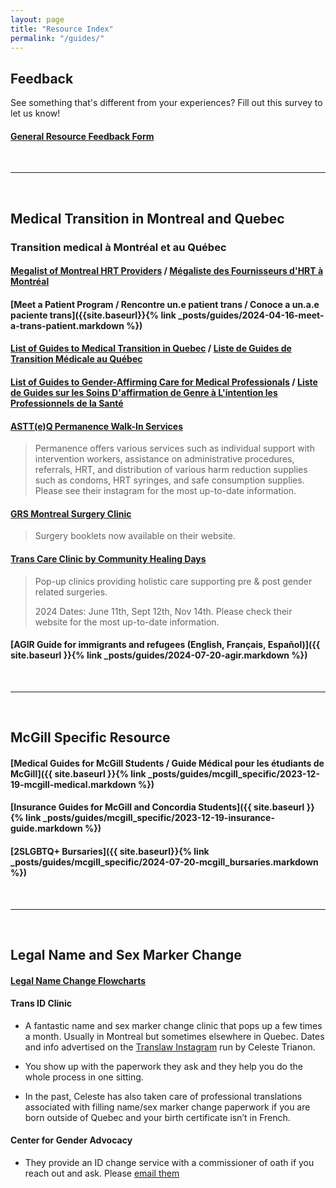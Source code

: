 ```yaml
---
layout: page
title: "Resource Index"
permalink: "/guides/"
---
```


## Feedback
See something that's different from your experiences? Fill out this survey to let us know!
#### [General Resource Feedback Form](https://docs.google.com/forms/d/e/1FAIpQLSerZAVmm0v3k6GNB3GGfWLwHsOEXGFuTqXM7C5c4MM1GmBhHw/viewform)

<br>

---

<br>

## Medical Transition in Montreal and Quebec 
### Transition medical à Montréal et au Québec

#### [Megalist of Montreal HRT Providers](https://docs.google.com/document/d/1XEaPHiunufc-wbjKacb6Vrt0OjlbeDGptFiqKNC6-Xw) / [Mégaliste des Fournisseurs d'HRT à Montréal](https://docs.google.com/document/d/1orf7yv6fqI9VELfhejxauYA16xoGY01EOy_PggN2zug)

#### [Meet a Patient Program / Rencontre un.e patient trans / Conoce a un.a.e paciente trans]({{site.baseurl}}{% link _posts/guides/2024-04-16-meet-a-trans-patient.markdown %})

#### [List of Guides to Medical Transition in Quebec](https://docs.google.com/document/d/1XWReymTdgERAzm_VQMOnmEtXFjbnSX9FQlR3SU-_t9k) / [Liste de Guides de Transition Médicale au Québec](https://docs.google.com/document/d/1c8f7-CuiaMesZ_gzQnAdj-KVMd81VTPROEh5sBo7vZs)

#### [List of Guides to Gender-Affirming Care for Medical Professionals](https://docs.google.com/document/d/1js1h9AvUFhhPmofQrYti3U-4rbDpDVoEF-bZRpLKNv0) / [Liste de Guides sur les Soins D'affirmation de Genre à L'intention les Professionnels de la Santé](https://docs.google.com/document/d/1vcjveqETwuqhAM4YSkvrBC-DL1cqz7DG5sLFpLlnnpQ)

#### [ASTT(e)Q Permanence Walk-In Services](https://www.instagram.com/p/C9A2RnUO3yV)
> Permanence offers various services such as individual support with intervention workers, assistance on administrative procedures, referrals, HRT, and distribution of various harm reduction supplies such as condoms, HRT syringes, and safe consumption supplies. Please see their instagram for the most up-to-date information.

#### [GRS Montreal Surgery Clinic](https://www.grsmontreal.com/)

> Surgery booklets now available on their website.

#### [Trans Care Clinic by Community Healing Days](https://www.communityhealingdays.ca/transcare)

> Pop-up clinics providing holistic care supporting pre & post gender related surgeries. 
> 
> 2024 Dates: June 11th, Sept 12th, Nov 14th. Please check their website for the most up-to-date information.

#### [AGIR Guide for immigrants and refugees (English, Français, Español)]({{ site.baseurl }}{% link _posts/guides/2024-07-20-agir.markdown %})

<br>

---

<br>

## McGill Specific Resource

#### [Medical Guides for McGill Students / Guide Médical pour les étudiants de McGill]({{ site.baseurl }}{% link _posts/guides/mcgill_specific/2023-12-19-mcgill-medical.markdown %})

#### [Insurance Guides for McGill and Concordia Students]({{ site.baseurl }}{% link _posts/guides/mcgill_specific/2023-12-19-insurance-guide.markdown %})

#### [2SLGBTQ+ Bursaries]({{ site.baseurl}}{% link _posts/guides/mcgill_specific/2024-07-20-mcgill_bursaries.markdown %})


<br>

---

<br>

## Legal Name and Sex Marker Change

#### [Legal Name Change Flowcharts](https://docs.google.com/document/d/1EBOgUek9VibksaYJkAK7YoLOBAZlY_NoLDg_8kbpcfE)

#### Trans ID Clinic
- A fantastic name and sex marker change clinic that pops up a few times a month. Usually in Montreal but sometimes elsewhere in Quebec. Dates and info advertised on the [Translaw Instagram](https://www.instagram.com/translaw/) run by Celeste Trianon.

- You show up with the paperwork they ask and they help you do the whole process in one sitting.

- In the past, Celeste has also taken care of professional translations associated with filling name/sex marker change paperwork if you are born outside of Quebec and your birth certificate isn’t in French. 

#### Center for Gender Advocacy
- They provide an ID change service with a commissioner of oath if you reach out and ask. Please [email them](mailto:info@genderadvocacy.org)
